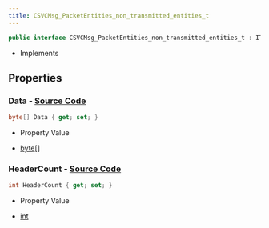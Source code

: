 ```yaml
---
title: CSVCMsg_PacketEntities_non_transmitted_entities_t
---
```


```csharp
public interface CSVCMsg_PacketEntities_non_transmitted_entities_t : ITypedProtobuf<CSVCMsg_PacketEntities_non_transmitted_entities_t>, INativeHandle
```

- Implements

## Properties

### **Data** - [Source Code](https://github.com/swiftly-solution/swiftlys2/blob/main/managed/src/SwiftlyS2.Generated/Protobufs/Interfaces/CSVCMsg_PacketEntities_non_transmitted_entities_t.cs#L16)

```csharp
byte[] Data { get; set; }
```

- Property Value

- [byte](https://learn.microsoft.com/dotnet/api/system.byte)[]

### **HeaderCount** - [Source Code](https://github.com/swiftly-solution/swiftlys2/blob/main/managed/src/SwiftlyS2.Generated/Protobufs/Interfaces/CSVCMsg_PacketEntities_non_transmitted_entities_t.cs#L13)

```csharp
int HeaderCount { get; set; }
```

- Property Value

- [int](https://learn.microsoft.com/dotnet/api/system.int32)


